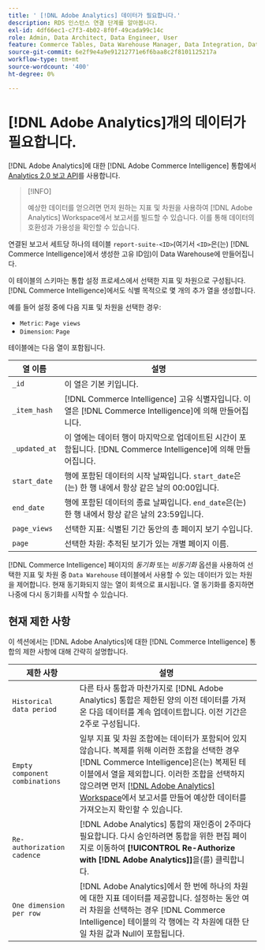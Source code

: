 ```yaml
---
title: ' [!DNL Adobe Analytics] 데이터가 필요합니다.'
description: RDS 인스턴스 연결 단계를 알아봅니다.
exl-id: 4df66ec1-c7f3-4b02-8f0f-49cada99c14c
role: Admin, Data Architect, Data Engineer, User
feature: Commerce Tables, Data Warehouse Manager, Data Integration, Data Import/Export
source-git-commit: 6e2f9e4a9e91212771e6f6baa8c2f8101125217a
workflow-type: tm+mt
source-wordcount: '400'
ht-degree: 0%

---
```


# [!DNL Adobe Analytics]개의 데이터가 필요합니다.

[!DNL Adobe Analytics]에 대한 [!DNL Adobe Commerce Intelligence] 통합에서 [Analytics 2.0 보고 API](https://developer.adobe.com/analytics-apis/docs/2.0/#!AdobeDocs/analytics-2.0-apis/master/README.md)를 사용합니다.

>[!INFO]
>
>예상한 데이터를 얻으려면 먼저 원하는 지표 및 차원을 사용하여 [!DNL Adobe Analytics] Workspace에서 보고서를 빌드할 수 있습니다. 이를 통해 데이터의 호환성과 가용성을 확인할 수 있습니다.

연결된 보고서 세트당 하나의 테이블 `report-suite-<ID>`(여기서 `<ID>`은(는) [!DNL Commerce Intelligence]에서 생성한 고유 ID임)이 Data Warehouse에 만들어집니다.

이 테이블의 스키마는 통합 설정 프로세스에서 선택한 지표 및 차원으로 구성됩니다. [!DNL Commerce Intelligence]에서도 식별 목적으로 몇 개의 추가 열을 생성합니다.

예를 들어 설정 중에 다음 지표 및 차원을 선택한 경우:
- `Metric`: `Page views`
- `Dimension`: `Page`

테이블에는 다음 열이 포함됩니다.

| 열 이름 | 설명 |
| --- | --- |
| `_id` | 이 열은 기본 키입니다. |
| `_item_hash` | [!DNL Commerce Intelligence] 고유 식별자입니다. 이 열은 [!DNL Commerce Intelligence]에 의해 만들어집니다. |
| `_updated_at` | 이 열에는 데이터 행이 마지막으로 업데이트된 시간이 포함됩니다. [!DNL Commerce Intelligence]에 의해 만들어집니다. |
| `start_date` | 행에 포함된 데이터의 시작 날짜입니다. `start_date`은(는) 한 행 내에서 항상 같은 날의 00:00입니다. |
| `end_date` | 행에 포함된 데이터의 종료 날짜입니다. `end_date`은(는) 한 행 내에서 항상 같은 날의 23:59입니다. |
| `page_views` | 선택한 지표: 식별된 기간 동안의 총 페이지 보기 수입니다. |
| `page` | 선택한 차원: 추적된 보기가 있는 개별 페이지 이름. |

[!DNL Commerce Intelligence] 페이지의 *동기화* 또는 *비동기화* 옵션을 사용하여 선택한 지표 및 차원 중 `Data Warehouse` 테이블에서 사용할 수 있는 데이터가 있는 차원을 제어합니다. 현재 동기화되지 않는 열이 회색으로 표시됩니다. 열 동기화를 중지하면 나중에 다시 동기화를 시작할 수 있습니다.

## 현재 제한 사항

이 섹션에서는 [!DNL Adobe Analytics]에 대한 [!DNL Commerce Intelligence] 통합의 제한 사항에 대해 간략히 설명합니다.

| 제한 사항 | 설명 |
| --- | --- |
| `Historical data period` | 다른 타사 통합과 마찬가지로 [!DNL Adobe Analytics] 통합은 제한된 양의 이전 데이터를 가져온 다음 데이터를 계속 업데이트합니다. 이전 기간은 2주로 구성됩니다. |
| `Empty component combinations` | 일부 지표 및 차원 조합에는 데이터가 포함되어 있지 않습니다. 복제를 위해 이러한 조합을 선택한 경우 [!DNL Commerce Intelligence]은(는) 복제된 테이블에서 열을 제외합니다. 이러한 조합을 선택하지 않으려면 먼저 [[!DNL Adobe Analytics] Workspace](https://experienceleague.adobe.com/docs/analytics/analyze/analysis-workspace/home.html?lang=ko)에서 보고서를 만들어 예상한 데이터를 가져오는지 확인할 수 있습니다. |
| `Re-authorization cadence` | [!DNL Adobe Analytics] 통합의 재인증이 2주마다 필요합니다. 다시 승인하려면 통합을 위한 편집 페이지로 이동하여 **[!UICONTROL Re-Authorize with [!DNL Adobe Analytics]]**&#x200B;을(를) 클릭합니다. |
| `One dimension per row` | [!DNL Adobe Analytics]에서 한 번에 하나의 차원에 대한 지표 데이터를 제공합니다. 설정하는 동안 여러 차원을 선택하는 경우 [!DNL Commerce Intelligence] 테이블의 각 행에는 각 차원에 대한 단일 차원 값과 Null이 포함됩니다. |
